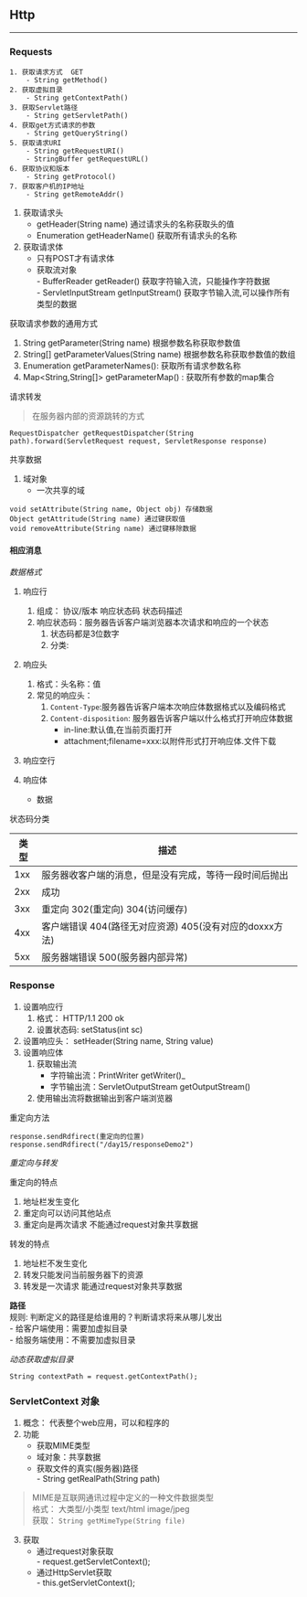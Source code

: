 ## Http  

-------------  

### Requests  

```
1. 获取请求方式  GET
	- String getMethod()
2. 获取虚拟目录  
	- String getContextPath()  
3. 获取Servlet路径  
	- String getServletPath()
4. 获取get方式请求的参数  
	- String getQueryString()  
5. 获取请求URI  
	- String getRequestURI()
	- StringBuffer getRequestURL()
6. 获取协议和版本  
	- String getProtocol()
7. 获取客户机的IP地址  
	- String getRemoteAddr()
```

1. 获取请求头  
	- getHeader(String name)  通过请求头的名称获取头的值  
	- Enumeration<String> getHeaderName() 获取所有请求头的名称  
2. 获取请求体  
	- 只有POST才有请求体  
	- 获取流对象  
			- BufferReader getReader()  获取字符输入流，只能操作字符数据  
			- ServletInputStream getInputStream() 获取字节输入流,可以操作所有类型的数据  

获取请求参数的通用方式  

1. String getParameter(String name) 根据参数名称获取参数值  
2. String[] getParameterValues(String name) 根据参数名称获取参数值的数组  
3. Enumeration<String> getParameterNames(): 获取所有请求参数名称  
4. Map<String,String[]> getParameterMap() : 获取所有参数的map集合  


请求转发  

> 在服务器内部的资源跳转的方式  

```
RequestDispatcher getRequestDispatcher(String path).forward(ServletRequest request, ServletResponse response)
```
共享数据  

1. 域对象  
	- 一次共享的域  
 
 ```
 void setAttribute(String name, Object obj) 存储数据
 Object getAttritude(String name) 通过键获取值
 void removeAttribute(String name) 通过键移除数据
 
 ```

#### 相应消息   

*数据格式*   

1. 响应行  
	1. 组成： 协议/版本 响应状态码 状态码描述  
	2. 响应状态码：服务器告诉客户端浏览器本次请求和响应的一个状态  
		1. 状态码都是3位数字  
		2. 分类:  
			
2. 响应头  
	1. 格式：头名称：值  
	2. 常见的响应头：  
		1. `Content-Type`:服务器告诉客户端本次响应体数据格式以及编码格式  
		2. `Content-disposition`: 服务器告诉客户端以什么格式打开响应体数据  
			- in-line:默认值,在当前页面打开  
			- attachment;filename=xxx:以附件形式打开响应体.文件下载  

3. 响应空行  
4. 响应体  
	- 数据  

状态码分类  

| 类型 | 描述                                                    |
|------|---------------------------------------------------------|
| 1xx  | 服务器收客户端的消息，但是没有完成，等待一段时间后抛出  |
| 2xx  | 成功                                                    |
| 3xx  | 重定向 302(重定向) 304(访问缓存)                        |
| 4xx  | 客户端错误 404(路径无对应资源) 405(没有对应的doxxx方法) |
| 5xx  | 服务器端错误 500(服务器内部异常)                        |


### Response  

1. 设置响应行  
	1. 格式： HTTP/1.1 200 ok  
	2. 设置状态码: setStatus(int sc)  
2. 设置响应头： setHeader(String name, String value)  
3. 设置响应体  
	1. 获取输出流  
		- 字符输出流：PrintWriter getWriter()_  
		- 字节输出流：ServletOutputStream getOutputStream()  
	2. 使用输出流将数据输出到客户端浏览器  

重定向方法  

```
response.sendRdfirect(重定向的位置)  
response.sendRdfirect("/day15/responseDemo2")  
```

*重定向与转发*  

重定向的特点  

1. 地址栏发生变化  
2. 重定向可以访问其他站点  
3. 重定向是两次请求 不能通过request对象共享数据   

转发的特点  

1. 地址栏不发生变化  
2. 转发只能发问当前服务器下的资源  
3. 转发是一次请求 能通过request对象共享数据   

**路径**  
规则: 判断定义的路径是给谁用的？判断请求将来从哪儿发出  
	- 给客户端使用：需要加虚拟目录  
	- 给服务端使用：不需要加虚拟目录  


*动态获取虚拟目录*    
```
String contextPath = request.getContextPath();
```
### ServletContext 对象  

1. 概念： 代表整个web应用，可以和程序的  
2. 功能  
	- 获取MIME类型  
	- 域对象：共享数据  
	- 获取文件的真实(服务器)路径  
			- String getRealPath(String path)  

> MIME是互联网通讯过程中定义的一种文件数据类型  
> 格式： 大类型/小类型    text/html    image/jpeg  
> 获取： `String getMimeType(String file)`  
	
3. 获取  
	- 通过request对象获取  
			- request.getServletContext();  
	- 通过HttpServlet获取  
			- this.getServletContext();  
